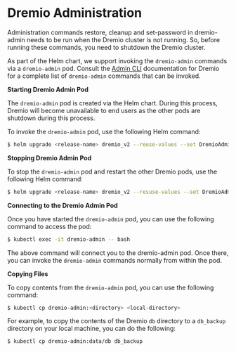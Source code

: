 # Dremio Administration

Administration commands restore, cleanup and set-password in dremio-admin needs to be run when the Dremio cluster is not running. So, before running these commands, you need to shutdown the Dremio cluster.

As part of the Helm chart, we support invoking the `dremio-admin` commands via a `dremio-admin` pod. Consult the [Admin CLI](https://docs.dremio.com/advanced-administration/dremio-admin-cli.html) documentation for Dremio for a complete list of `dremio-admin` commands that can be invoked.

**Starting Dremio Admin Pod**

The `dremio-admin` pod is created via the Helm chart. During this process, Dremio will become unavailable to end users as the other pods are shutdown during this process.

To invoke the `dremio-admin` pod, use the following Helm command:

```bash
$ helm upgrade <release-name> dremio_v2 --reuse-values --set DremioAdmin=true
```

**Stopping Dremio Admin Pod**

To stop the `dremio-admin` pod and restart the other Dremio pods, use the following Helm command:

```bash
$ helm upgrade <release-name> dremio_v2 --resuse-values --set DremioAdmin=false
```

**Connecting to the Dremio Admin Pod**

Once you have started the `dremio-admin` pod, you can use the following command to access the pod:

```bash
$ kubectl exec -it dremio-admin -- bash
```

The above command will connect you to the dremio-admin pod. Once there, you can invoke the `dremio-admin` commands normally from within the pod.

**Copying Files**

To copy contents from the `dremio-admin` pod, you can use the following command:

```bash
$ kubectl cp dremio-admin:<directory> <local-directory>
```

For example, to copy the contents of the Dremio `db` directory to a `db_backup` directory on your local machine, you can do the following:

```bash
$ kubectl cp dremio-admin:data/db db_backup
```
